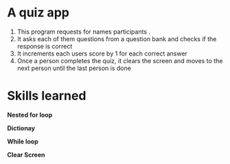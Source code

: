 # A quiz app
1. This program requests for names participants .
2. It asks each of them questions from a question bank and checks if the response is correct
3. It increments each users score by 1 for each correct answer
4. Once a person completes the quiz, it clears the screen and moves to the next person until the last person is done

# Skills learned

**Nested for loop**

**Dictionay**

**While loop**

**Clear Screen**
